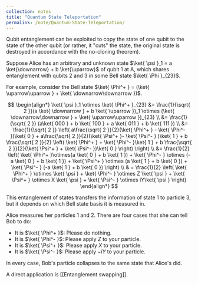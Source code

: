```yaml
---
collection: notes
title: "Quantum State Teleportation"
permalink: /note/Quantum-State-Teleportation/
---
```

Qubit entanglement can be exploited to copy
the state of one qubit to the state of the other
qubit (or rather, it "cuts" the state, the
original state is destroyed in accordance with the
no-cloning theorem). 

Suppose Alice has an arbitrary and unknown state
$\ket{ \psi }_1 = a \ket{\downarrow} + b \ket{\uparrow}$ of qubit 1 at A, which shares
entanglement with qubits 2 and 3 in some Bell state $\ket{ \Phi }_{23}$.

For example, consider the Bell state $\ket{ \Phi^+ } = (\ket{ \uparrow\uparrow } + \ket{ \downarrow\downarrow })$.

$$
\begin{align*}
\ket{ \psi }_1 \otimes \ket{ \Phi^+ }_{23} &= \frac{1}{\sqrt{ 2 }}(a \ket{ \downarrow } + b \ket{ \uparrow })_1 \otimes (\ket{ \downarrow\downarrow } + \ket{ \uparrow\uparrow })_{23} \\
&= \frac{1}{\sqrt{ 2 }} (a\ket{ 000 } + b \ket{ 100 } + a \ket{ 011 } + b \ket{ 111 }) \\
&= \frac{1}{\sqrt{ 2 }} \left(  a\frac{\sqrt{ 2 }}{2}(\ket{ \Phi^+ } - \ket{ \Phi^- })\ket{ 0 } + a\frac{\sqrt{ 2 }}{2}(\ket{ \Psi^+ }- \ket{ \Psi^- } )\ket{ 1 } + b \frac{\sqrt{ 2 }}{2} \left(   \ket{ \Phi^+ } + \ket{ \Phi^- }\ket{ 1 } + b \frac{\sqrt{ 2 }}{2}(\ket{ \Psi^+ } + \ket{ \Psi^- })\ket{ 0 }   \right) \right) \\
&= \frac{1}{2} \left( \ket{ \Phi^+ }\otimes(a \ket{ 0 } + b \ket{ 1 }) + \ket{ \Phi^- } \otimes (-a \ket{ 0 } + b \ket{ 1 }) + \ket{ \Psi^+ } \otimes (a \ket{ 1 } + b \ket{ 0 }) + \ket{ \Psi^- } (-a \ket{ 1 } + b \ket{ 0 }) \right) \\
& = \frac{1}{2} \left( \ket{ \Phi^+ } \otimes \ket{ \psi } + \ket{ \Phi^- } \otimes Z \ket{ \psi } + \ket{ \Psi^+ } \otimes X \ket{ \psi } + \ket{ \Psi^- } \otimes iY\ket{ \psi } \right)
\end{align*}
$$

This entanglement of states transfers the information of state 1 to particle 3, but it depends on which Bell state basis it is measured in. 

Alice measures her particles 1 and 2. There are four cases that she can tell Bob to do:
- It is $\ket{ \Phi^+ }$: Please do nothing.
- It is $\ket{ \Phi^- }$: Please apply $Z$ to your particle.
- It is $\ket{ \Psi^+ }$: Please apply $X$ to your particle.
- It is $\ket{ \Psi^- }$: Please apply $-iY$ to your particle.

In every case, Bob's particle collapses to the same state that Alice's did.

A direct application is [[Entanglement swapping]].